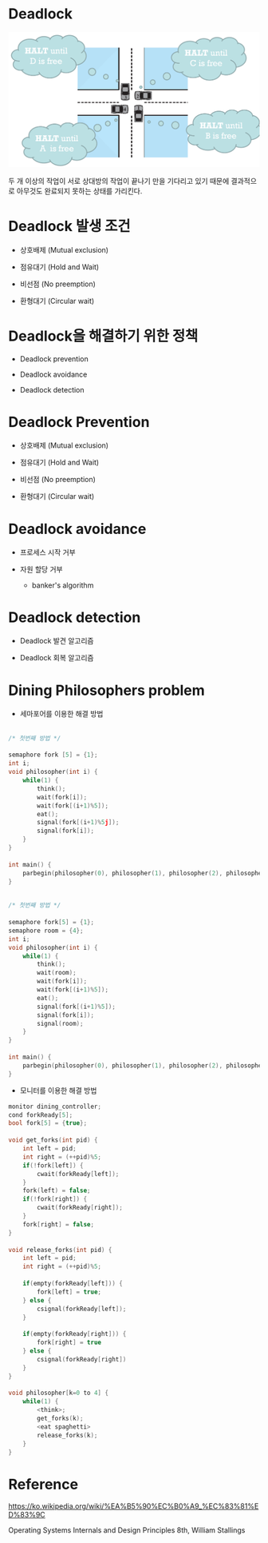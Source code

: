 <!-- @format -->

# Deadlock

![deadlock](img/actual-deadlock.png)

두 개 이상의 작업이 서로 상대방의 작업이 끝나기 만을 기다리고 있기 때문에 결과적으로 아무것도 완료되지 못하는 상태를 가리킨다.

# Deadlock 발생 조건

- 상호배제 (Mutual exclusion)

- 점유대기 (Hold and Wait)

- 비선점 (No preemption)

- 환형대기 (Circular wait)

# Deadlock을 해결하기 위한 정책

- Deadlock prevention

- Deadlock avoidance

- Deadlock detection

# Deadlock Prevention

- 상호배제 (Mutual exclusion)

- 점유대기 (Hold and Wait)

- 비선점 (No preemption)

- 환형대기 (Circular wait)

# Deadlock avoidance

- 프로세스 시작 거부

- 자원 할당 거부
  - banker's algorithm

# Deadlock detection

- Deadlock 발견 알고리즘

- Deadlock 회복 알고리즘

# Dining Philosophers problem

- 세마포어를 이용한 해결 방법

```cpp

/* 첫번째 방법 */

semaphore fork [5] = {1};
int i;
void philosopher(int i) {
    while(1) {
        think();
        wait(fork[i]);
        wait(fork[(i+1)%5]);
        eat();
        signal(fork[(i+1)%5j]);
        signal(fork[i]);
    }
}

int main() {
    parbegin(philosopher(0), philosopher(1), philosopher(2), philosopher(3), philosopher(4))
}
```

```cpp

/* 첫번째 방법 */

semaphore fork[5] = {1};
semaphore room = {4};
int i;
void philosopher(int i) {
    while(1) {
        think();
        wait(room);
        wait(fork[i]);
        wait(fork[(i+1)%5]);
        eat();
        signal(fork[(i+1)%5]);
        signal(fork[i]);
        signal(room);
    }
}

int main() {
    parbegin(philosopher(0), philosopher(1), philosopher(2), philosopher(3), philosopher(4))
}
```

- 모니터를 이용한 해결 방법

```cpp
monitor dining_controller;
cond forkReady[5];
bool fork[5] = {true};

void get_forks(int pid) {
    int left = pid;
    int right = (++pid)%5;
    if(!fork[left]) {
        cwait(forkReady[left]);
    }
    fork(left) = false;
    if(!fork[right]) {
        cwait(forkReady[right]);
    }
    fork[right] = false;
}

void release_forks(int pid) {
    int left = pid;
    int right = (++pid)%5;

    if(empty(forkReady[left])) {
        fork[left] = true;
    } else {
        csignal(forkReady[left]);
    }

    if(empty(forkReady[right])) {
        fork[right] = true
    } else {
        csignal(forkReady[right])
    }
}

void philosopher[k=0 to 4] {
    while(1) {
        <think>;
        get_forks(k);
        <eat spaghetti>
        release_forks(k);
    }
}
```

# Reference

https://ko.wikipedia.org/wiki/%EA%B5%90%EC%B0%A9_%EC%83%81%ED%83%9C

Operating Systems Internals and Design Principles 8th, William Stallings
